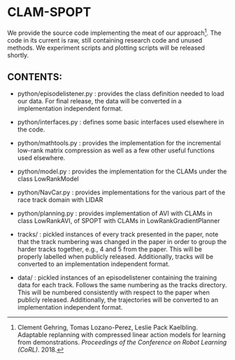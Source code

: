 # CLAM-SPOPT

We provide the source code implementing the meat of our approach[^1]. The
code in its current is raw, still containing research code and unused methods.
We experiment scripts and plotting scripts will be released shortly.

[^1]: Clement Gehring, Tomas Lozano-Perez, Leslie Pack Kaelbling. Adaptable replanning with compressed linear action models for learning from demonstrations. *Proceedings of the Conference on Robot Learning (CoRL)*. 2018.

## CONTENTS:
* python/episodelistener.py :
		provides the class definition needed to load our data. For final release,
		the data will be converted in a implementation independent format.

* python/interfaces.py :
		defines some basic interfaces used elsewhere in the code.

* python/mathtools.py :
		provides the implementation for the incremental low-rank matrix compression
		as well as a few other useful functions used elsewhere.

* python/model.py :
		provides the implementation for the CLAMs under the class LowRankModel

* python/NavCar.py : 
		provides implementations for the various part of the race track domain
		with LIDAR

* python/planning.py :
		provides implementation of AVI with CLAMs in class LowRankAVI, of SPOPT
		with CLAMs in LowRankGradientPlanner

* tracks/ :
		pickled instances of every track presented in the paper, note that the
		track numbering was changed in the paper in order to group the harder tracks
		together, e.g., 4 and 5 from the paper. This will be properly labelled
		when publicly released. Additionally, tracks will be converted to an
		implementation independent format.

* data/ :
		pickled instances of an episodelistener containing the training data for
		each track. Follows the same numbering as the tracks directory. This will 
		be numbered consistently with respect to the paper when publicly released.
		Additionally, the trajectories will be converted to an implementation
		independent format.

